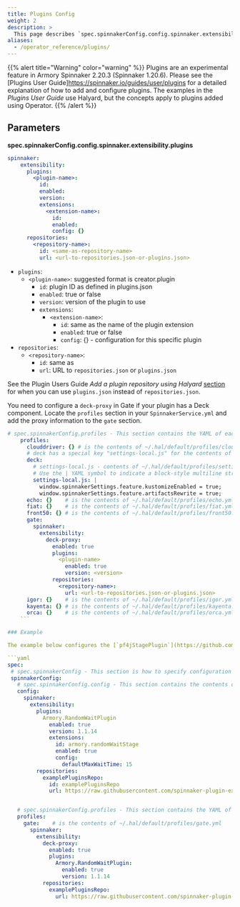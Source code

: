 ```yaml
---
title: Plugins Config
weight: 2
description: >
  This page describes `spec.spinnakerConfig.config.spinnaker.extensibility.plugins`.
aliases:
  - /operator_reference/plugins/
---
```


{{% alert title="Warning" color="warning" %}}
Plugins are an experimental feature in Armory Spinnaker 2.20.3 (Spinnaker 1.20.6). Please see the [Plugins User Guide]<https://spinnaker.io/guides/user/plugins> for a detailed explanation of how to add and configure plugins. The examples in the _Plugins User Guide_ use Halyard, but the concepts apply to plugins added using Operator.
{{% /alert %}}

## Parameters

**spec.spinnakerConfig.config.spinnaker.extensibility.plugins**

```yaml
spinnaker:
    extensibility:
      plugins:
        <plugin-name>:
          id:
          enabled:
          version:
          extensions:
            <extension-name>:
              id:
              enabled:
              config: {}
      repositories:
        <repository-name>:
          id: <same-as-repository-name>
          url: <url-to-repositories.json-or-plugins.json>
```

- `plugins`:
  - `<plugin-name>`: suggested format is creator.plugin
    - `id`: plugin ID as defined in plugins.json
    - `enabled`: true or false
    - `version`:  version of the plugin to use
    - `extensions`:
      - `<extension-name>`:
        - `id`: same as the name of the plugin extension
        - `enabled`: true or false
        - `config`: {} - configuration for this specific plugin
- `repositories`:
  - `<repository-name>`:
    - `id`: same as <repository-name>
    - `url`: URL to `repositories.json` or `plugins.json`

See the Plugin Users Guide _Add a plugin repository using Halyard_ [section](https://spinnaker.io/guides/user/plugins/#add-a-plugin-repository-using-halyard) for when you can use `plugins.json` instead of `repositories.json`.

You need to configure a `deck-proxy` in Gate if your plugin has a Deck component. Locate the `profiles` section in your `SpinnakerService.yml` and add the proxy information to the `gate` section.

 ```yaml
 # spec.spinnakerConfig.profiles - This section contains the YAML of each service's profile
     profiles:
       clouddriver: {} # is the contents of ~/.hal/default/profiles/clouddriver.yml
       # deck has a special key "settings-local.js" for the contents of settings-local.js
       deck:
         # settings-local.js - contents of ~/.hal/default/profiles/settings-local.js
         # Use the | YAML symbol to indicate a block-style multiline string
         settings-local.js: |
           window.spinnakerSettings.feature.kustomizeEnabled = true;
           window.spinnakerSettings.feature.artifactsRewrite = true;
       echo: {}    # is the contents of ~/.hal/default/profiles/echo.yml
       fiat: {}    # is the contents of ~/.hal/default/profiles/fiat.yml
       front50: {} # is the contents of ~/.hal/default/profiles/front50.yml
       gate:
         spinnaker:
           extensibility:
             deck-proxy:
               enabled: true
               plugins:
                 <plugin-name>
                   enabled: true
                   version: <version>
               repositories:
                 <repository-name>:
                   url: <url-to-repositories.json-or-plugins.json>
       igor: {}    # is the contents of ~/.hal/default/profiles/igor.yml
       kayenta: {} # is the contents of ~/.hal/default/profiles/kayenta.yml
       orca: {}    # is the contents of ~/.hal/default/profiles/orca.yml
	 ```

### Example

The example below configures the [`pf4jStagePlugin`](https://github.com/spinnaker-plugin-examples/pf4jStagePlugin). The configured repository is a `plugins.json` file rather than a `repositories.json` file.

```yaml
spec:
  # spec.spinnakerConfig - This section is how to specify configuration spinnaker
  spinnakerConfig:
    # spec.spinnakerConfig.config - This section contains the contents of a deployment found in a halconfig .deploymentConfigurations[0]
    config:
      spinnaker:
        extensibility:
          plugins:
            Armory.RandomWaitPlugin
              enabled: true
              version: 1.1.14
              extensions:
                id: armory.randomWaitStage
                enabled: true
                config:
                  defaultMaxWaitTime: 15
          repositories:
            examplePluginsRepo:
              id: examplePluginsRepo
              url: https://raw.githubusercontent.com/spinnaker-plugin-examples/examplePluginRepository/master/plugins.json


    # spec.spinnakerConfig.profiles - This section contains the YAML of each service's profile
    profiles:
      gate:    # is the contents of ~/.hal/default/profiles/gate.yml
        spinnaker:
          extensibility:
            deck-proxy:
              enabled: true
              plugins:
                Armory.RandomWaitPlugin:
                  enabled: true
                  version: 1.1.14
            repositories:
              examplePluginsRepo:
                url: https://raw.githubusercontent.com/spinnaker-plugin-examples/examplePluginRepository/master/plugins.json
```





